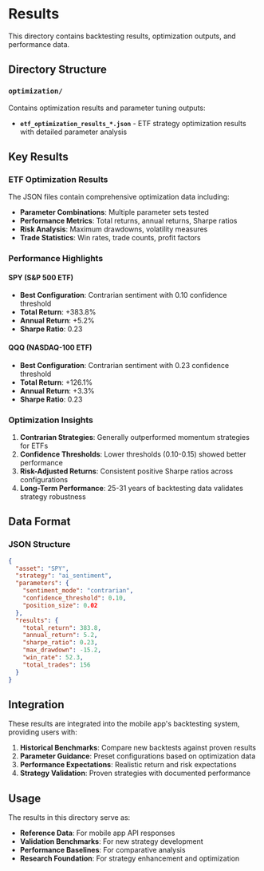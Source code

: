 # Results

This directory contains backtesting results, optimization outputs, and performance data.

## Directory Structure

### `optimization/`
Contains optimization results and parameter tuning outputs:

- **`etf_optimization_results_*.json`** - ETF strategy optimization results with detailed parameter analysis

## Key Results

### ETF Optimization Results
The JSON files contain comprehensive optimization data including:

- **Parameter Combinations**: Multiple parameter sets tested
- **Performance Metrics**: Total returns, annual returns, Sharpe ratios
- **Risk Analysis**: Maximum drawdowns, volatility measures
- **Trade Statistics**: Win rates, trade counts, profit factors

### Performance Highlights

#### SPY (S&P 500 ETF)
- **Best Configuration**: Contrarian sentiment with 0.10 confidence threshold
- **Total Return**: +383.8%
- **Annual Return**: +5.2%
- **Sharpe Ratio**: 0.23

#### QQQ (NASDAQ-100 ETF)
- **Best Configuration**: Contrarian sentiment with 0.23 confidence threshold
- **Total Return**: +126.1%
- **Annual Return**: +3.3%
- **Sharpe Ratio**: 0.23

### Optimization Insights

1. **Contrarian Strategies**: Generally outperformed momentum strategies for ETFs
2. **Confidence Thresholds**: Lower thresholds (0.10-0.15) showed better performance
3. **Risk-Adjusted Returns**: Consistent positive Sharpe ratios across configurations
4. **Long-Term Performance**: 25-31 years of backtesting data validates strategy robustness

## Data Format

### JSON Structure
```json
{
  "asset": "SPY",
  "strategy": "ai_sentiment",
  "parameters": {
    "sentiment_mode": "contrarian",
    "confidence_threshold": 0.10,
    "position_size": 0.02
  },
  "results": {
    "total_return": 383.8,
    "annual_return": 5.2,
    "sharpe_ratio": 0.23,
    "max_drawdown": -15.2,
    "win_rate": 52.3,
    "total_trades": 156
  }
}
```

## Integration

These results are integrated into the mobile app's backtesting system, providing users with:

1. **Historical Benchmarks**: Compare new backtests against proven results
2. **Parameter Guidance**: Preset configurations based on optimization data
3. **Performance Expectations**: Realistic return and risk expectations
4. **Strategy Validation**: Proven strategies with documented performance

## Usage

The results in this directory serve as:
- **Reference Data**: For mobile app API responses
- **Validation Benchmarks**: For new strategy development
- **Performance Baselines**: For comparative analysis
- **Research Foundation**: For strategy enhancement and optimization
